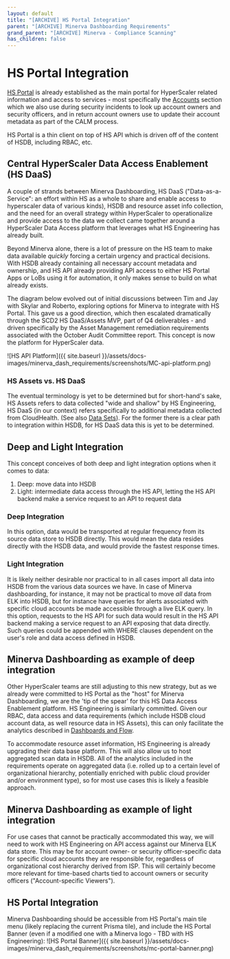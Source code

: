 ```yaml
---
layout: default
title: "[ARCHIVE] HS Portal Integration"
parent: "[ARCHIVE] Minerva Dashboarding Requirements"
grand_parent: "[ARCHIVE] Minerva - Compliance Scanning"
has_children: false
---
```

# HS Portal Integration
[HS Portal](https://portal.multicloud.int.sap/) is already established as the main portal for HyperScaler related information and access to services - most specifically the [Accounts](https://portal.multicloud.int.sap/accounts) section which we also use during security incidents to look up account owners and security officers, and in return account owners use to update their account metadata as part of the CALM process.

HS Portal is a thin client on top of HS API which is driven off of the content of HSDB, including RBAC, etc. 

## Central HyperScaler Data Access Enablement (HS DaaS)
A couple of strands between Minerva Dashboarding, HS DaaS ("Data-as-a-Service": an effort within HS as a whole to share and enable access to hyperscaler data of various kinds), HSDB and resource asset info collection, and the need for an overall strategy within HyperScaler to operationalize and provide access to the data we collect came together around a HyperScaler Data Access platform that leverages what HS Engineering has already built.

Beyond Minerva alone, there is a lot of pressure on the HS team to make data available *quickly* forcing a certain urgency and practical decisions. With HSDB already containing all necessary account metadata and ownership, and HS API already providing API access to either HS Portal Apps or LoBs using it for automation, it only makes sense to build on what already exists.

The diagram below evolved out of initial discussions between Tim and Jay with Skylar and Roberto, exploring options for Minerva to integrate with HS Portal. This gave us a good direction, which then escalated dramatically through the SCD2 HS DaaS/Assets MVP, part of Q4 deliverables - and driven specifically by the Asset Management remediation requirements associated with the October Audit Committee report. This concept is now the platform for HyperScaler data.

![HS API Platform]({{ site.baseurl }}/assets/docs-images/minerva_dash_requirements/screenshots/MC-api-platform.png)

### HS Assets vs. HS DaaS
The eventual terminology is yet to be determined but for short-hand's sake, HS Assets refers to data collected "wide and shallow" by HS Engineering, HS DaaS (in our context) refers specifically to additional metadata collected from CloudHealth. (See also [Data Sets](datasets.md)). For the former there is a clear path to integration within HSDB, for HS DaaS data this is yet to be determined.

## Deep and Light Integration
This concept conceives of both deep and light integration options when it comes to data:

1. Deep: move data into HSDB
2. Light: intermediate data access through the HS API, letting the HS API backend make a service request to an API to request data

### Deep Integration
In this option, data would be transported at regular frequency from its source data store to HSDB directly. This would mean the data resides directly with the HSDB data, and would provide the fastest response times.

### Light Integration
It is likely neither desirable nor practical to in all cases import all data into HSDB from the various data sources we have. In case of Minerva dashboarding, for instance, it may not be practical to move *all* data from ELK into HSDB, but for instance have queries for alerts associated with specific cloud accounts be made accessible through a live ELK query. In this option, requests to the HS API for such data would result in the HS API backend making a service request to an API exposing that data directly. Such queries could be appended with WHERE clauses dependent on the user's role and data access defined in HSDB.

## Minerva Dashboarding as example of deep integration
Other HyperScaler teams are still adjusting to this new strategy, but as we already were committed to HS Portal as the "host" for Minerva Dashboarding, we are the 'tip of the spear' for this HS Data Access Enablement platform. HS Engineering is similarly committed. Given our RBAC, data access and data requirements (which include HSDB cloud account data, as well resource data in HS Assets), this can only facilitate the analytics described in [Dashboards and Flow](dashboardsflow.md).

To accommodate resource asset information, HS Engineering is already upgrading their data base platform. This will also allow us to host aggregated scan data in HSDB. All of the analytics included in the requirements operate on aggregated data (i.e. rolled up to a certain level of organizational hierarchy, potentially enriched with public cloud provider and/or environment type), so for most use cases this is likely a feasible approach. 

## Minerva Dashboarding as example of light integration
For use cases that cannot be practically accommodated this way, we will need to work with HS Engineering on API access against our Minerva ELK data store. This may be for account owner- or security officer-specific data for specific cloud accounts they are responsible for, regardless of organizational cost hierarchy derived from ISP. This will certainly become more relevant for time-based charts tied to account owners or security officers ("Account-specific Viewers").

## HS Portal Integration
Minerva Dashboarding should be accessible from HS Portal's main tile menu (likely replacing the current Prisma tile), and include the HS Portal Banner (even if a modified one with a Minerva logo - TBD with HS Engineering):
![HS Portal Banner]({{ site.baseurl }}/assets/docs-images/minerva_dash_requirements/screenshots/mc-portal-banner.png)
